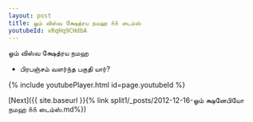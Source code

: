 ```yaml
---
layout: post
title: ஓம் விஸ்வ க்ஷேத்ரய நமஹ ௧௧ டைம்ஸ்
youtubeId: vRqHq9CHdbA
---
```

 
 
 ஓம் விஸ்வ க்ஷேத்ரய நமஹ  
 
 -  பிரபஞ்சம் வளர்ந்த பகுதி யார்? 
 
  
 
  
 
 
 
 
 
 


{% include youtubePlayer.html id=page.youtubeId %}
 
[Next]({{ site.baseurl }}{% link  split1/_posts/2012-12-16-ஓம் க்ஷனேபியோ நமஹ ௧௧ டைம்ஸ்.md%})
 
